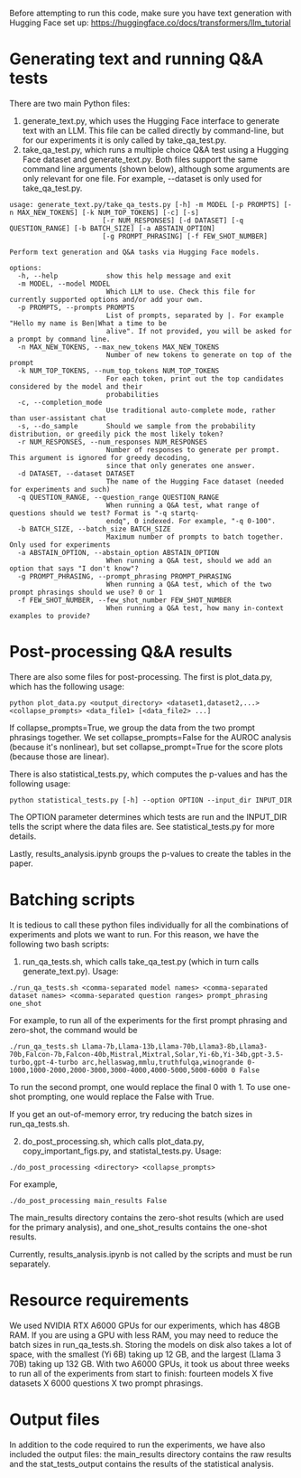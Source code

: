 Before attempting to run this code, make sure you have text generation with Hugging Face set up: https://huggingface.co/docs/transformers/llm_tutorial

# Generating text and running Q&A tests
There are two main Python files:
1. generate_text.py, which uses the Hugging Face interface to generate text with an LLM. This file can be called directly by command-line, but for our experiments it is only called by take_qa_test.py.
2. take_qa_test.py, which runs a multiple choice Q&A test using a Hugging Face dataset and generate_text.py.
Both files support the same command line arguments (shown below), although some arguments are only relevant for one file. For example, --dataset is only used for take_qa_test.py.

```
usage: generate_text.py/take_qa_tests.py [-h] -m MODEL [-p PROMPTS] [-n MAX_NEW_TOKENS] [-k NUM_TOP_TOKENS] [-c] [-s]
                       [-r NUM_RESPONSES] [-d DATASET] [-q QUESTION_RANGE] [-b BATCH_SIZE] [-a ABSTAIN_OPTION]
                       [-g PROMPT_PHRASING] [-f FEW_SHOT_NUMBER]

Perform text generation and Q&A tasks via Hugging Face models.

options:
  -h, --help            show this help message and exit
  -m MODEL, --model MODEL
                        Which LLM to use. Check this file for currently supported options and/or add your own.
  -p PROMPTS, --prompts PROMPTS
                        List of prompts, separated by |. For example "Hello my name is Ben|What a time to be
                        alive". If not provided, you will be asked for a prompt by command line.
  -n MAX_NEW_TOKENS, --max_new_tokens MAX_NEW_TOKENS
                        Number of new tokens to generate on top of the prompt
  -k NUM_TOP_TOKENS, --num_top_tokens NUM_TOP_TOKENS
                        For each token, print out the top candidates considered by the model and their
                        probabilities
  -c, --completion_mode
                        Use traditional auto-complete mode, rather than user-assistant chat
  -s, --do_sample       Should we sample from the probability distribution, or greedily pick the most likely token?
  -r NUM_RESPONSES, --num_responses NUM_RESPONSES
                        Number of responses to generate per prompt. This argument is ignored for greedy decoding,
                        since that only generates one answer.
  -d DATASET, --dataset DATASET
                        The name of the Hugging Face dataset (needed for experiments and such)
  -q QUESTION_RANGE, --question_range QUESTION_RANGE
                        When running a Q&A test, what range of questions should we test? Format is "-q startq-
                        endq", 0 indexed. For example, "-q 0-100".
  -b BATCH_SIZE, --batch_size BATCH_SIZE
                        Maximum number of prompts to batch together. Only used for experiments
  -a ABSTAIN_OPTION, --abstain_option ABSTAIN_OPTION
                        When running a Q&A test, should we add an option that says "I don't know"?
  -g PROMPT_PHRASING, --prompt_phrasing PROMPT_PHRASING
                        When running a Q&A test, which of the two prompt phrasings should we use? 0 or 1
  -f FEW_SHOT_NUMBER, --few_shot_number FEW_SHOT_NUMBER
                        When running a Q&A test, how many in-context examples to provide?
```

# Post-processing Q&A results
There are also some files for post-processing. The first is plot_data.py, which has the following usage:
```
python plot_data.py <output_directory> <dataset1,dataset2,...> <collapse_prompts> <data_file1> [<data_file2> ...]
```
If collapse_prompts=True, we group the data from the two prompt phrasings together. We set collapse_prompts=False for the AUROC analysis (because it's nonlinear), but set collapse_prompt=True for the score plots (because those are linear).

There is also statistical_tests.py, which computes the p-values and has the following usage:
```
python statistical_tests.py [-h] --option OPTION --input_dir INPUT_DIR
```
The OPTION parameter determines which tests are run and the INPUT_DIR tells the script where the data files are. See statistical_tests.py for more details.

Lastly, results_analysis.ipynb groups the p-values to create the tables in the paper.

# Batching scripts

It is tedious to call these python files individually for all the combinations of experiments and plots we want to run. For this reason, we have the following two bash scripts:
1. run_qa_tests.sh, which calls take_qa_test.py (which in turn calls generate_text.py). Usage:
```
./run_qa_tests.sh <comma-separated model names> <comma-separated dataset names> <comma-separated question ranges> prompt_phrasing one_shot
```
For example, to run all of the experiments for the first prompt phrasing and zero-shot, the command would be
```
./run_qa_tests.sh Llama-7b,Llama-13b,Llama-70b,Llama3-8b,Llama3-70b,Falcon-7b,Falcon-40b,Mistral,Mixtral,Solar,Yi-6b,Yi-34b,gpt-3.5-turbo,gpt-4-turbo arc,hellaswag,mmlu,truthfulqa,winogrande 0-1000,1000-2000,2000-3000,3000-4000,4000-5000,5000-6000 0 False
```
To run the second prompt, one would replace the final 0 with 1. To use one-shot prompting, one would replace the False with True.

If you get an out-of-memory error, try reducing the batch sizes in run_qa_tests.sh.

2. do_post_processing.sh, which calls plot_data.py, copy_important_figs.py, and statistal_tests.py. Usage:
```
./do_post_processing <directory> <collapse_prompts>
```
For example,
```
./do_post_processing main_results False
```
The main_results directory contains the zero-shot results (which are used for the primary analysis), and one_shot_results contains the one-shot results.

Currently, results_analysis.ipynb is not called by the scripts and must be run separately.

# Resource requirements
We used NVIDIA RTX A6000 GPUs for our experiments, which has 48GB RAM. If you are using a GPU with less RAM, you may need to reduce the batch sizes in run_qa_tests.sh. Storing the models on disk also takes a lot of space, with the smallest (Yi 6B) taking up 12 GB, and the largest (Llama 3 70B) taking up 132 GB. With two A6000 GPUs, it took us about three weeks to run all of the experiments from start to finish: fourteen models X five datasets X 6000 questions X two prompt phrasings.

# Output files
In addition to the code required to run the experiments, we have also included the output files: the main_results directory contains the raw results and the stat_tests_output contains the results of the statistical analysis.